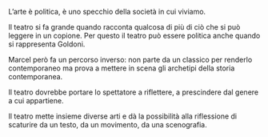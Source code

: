 L’arte è politica, è uno specchio della società in cui viviamo.

Il teatro si fa grande quando racconta qualcosa di più di ciò che si può leggere in un copione. Per questo il teatro può essere politica anche quando si rappresenta Goldoni.

Marcel però fa un percorso inverso: non parte da un classico per renderlo contemporaneo ma prova a mettere in scena gli archetipi della storia contemporanea.

<!-- Tutta la storia più recente dell’Italia è basata sull’ossessione nazionale, Silvio Berlusconi (che ha ossessionato allo stesso modo i quotidiani di tutto il mondo), che è stato in grado di trasformare attraverso i suoi media i concetti di donna, di successo, di moralità, di giusto e sbagliato. -->

Il teatro dovrebbe portare lo spettatore a riflettere, a prescindere dal genere a cui appartiene.

Il teatro mette insieme diverse arti e dà la possibilità alla riflessione di scaturire da un testo, da un movimento, da una scenografia.
